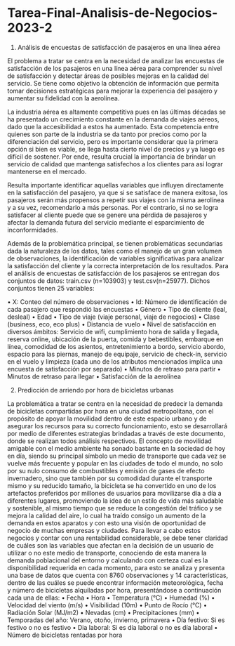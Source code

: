 # Tarea-Final-Analisis-de-Negocios-2023-2

1) Análisis de encuestas de satisfacción de pasajeros en una línea aérea
   
El problema a tratar se centra en la necesidad de analizar las encuestas de satisfacción de los pasajeros en una línea aérea para comprender su nivel de satisfacción y detectar áreas de posibles mejoras en la calidad del servicio. Se tiene como objetivo la obtención de información que permita tomar decisiones estratégicas para mejorar la experiencia del pasajero y aumentar su fidelidad con la aerolínea.

La industria aérea es altamente competitiva pues en las últimas décadas se ha presentado un crecimiento constante en la demanda de viajes aéreos, dado que la accesibilidad a estos ha aumentado. Esta competencia entre quienes son parte de la industria se da tanto por precios como por la diferenciación del servicio, pero es importante considerar que la primera opción si bien es viable, se llega hasta cierto nivel de precios y ya luego es difícil de sostener. Por ende, resulta crucial la importancia de brindar un servicio de calidad que mantenga satisfechos a los clientes para así lograr mantenerse en el mercado.

Resulta importante identificar aquellas variables que influyen directamente en la satisfacción del pasajero, ya que si se satisface de manera exitosa, los pasajeros serán más propensos a repetir sus viajes con la misma aerolínea y a su vez, recomendarlo a más personas. Por el contrario, si no se logra satisfacer al cliente puede que se genere una pérdida de pasajeros y afectar la demanda futura del servicio mediante el esparcimiento de inconformidades.

Además de la problemática principal, se tienen problemáticas secundarias dada la naturaleza de los datos, tales como el manejo de un gran volumen de observaciones, la identificación de variables significativas para analizar la satisfacción del cliente y la correcta interpretación de los resultados. Para el análisis de encuestas de satisfacción de los pasajeros se entregan dos conjuntos de datos: train.csv (n=103903) y test.csv(n=25977). Dichos conjuntos tienen 25 variables:

• X: Conteo del número de observaciones • Id: Número de identificación de cada pasajero que respondió las encuestas • Género • Tipo de cliente (leal, desleal) • Edad • Tipo de viaje (viaje personal, viaje de negocios) • Clase (business, eco, eco plus) • Distancia de vuelo • Nivel de satisfacción en diversos ámbitos: Servicio de wifi, cumplimiento hora de salida y llegada, reserva online, ubicación de la puerta, comida y bebestibles, embarque en línea, comodidad de los asientos, entretenimiento a bordo, servicio abordo, espacio para las piernas, manejo de equipaje, servicio de check-in, servicio en el vuelo y limpieza (cada uno de los atributos mencionados implica una encuesta de satisfacción por separado) • Minutos de retraso para partir • Minutos de retraso para llegar • Satisfacción de la aerolínea



2) Predicción de arriendo por hora de bicicletas urbanas
   
La problemática a tratar se centra en la necesidad de predecir la demanda de bicicletas compartidas por hora en una ciudad metropolitana, con el propósito de apoyar la movilidad dentro de este espacio urbano y de asegurar los recursos para su correcto funcionamiento, esto se desarrollará por medio de diferentes estrategias brindadas a través de este documento, donde se realizan todos análisis respectivos. 
El concepto de movilidad amigable con el medio ambiente ha sonado bastante en la sociedad de hoy en día, siendo su principal símbolo un medio de transporte que cada vez se vuelve más frecuente y popular en las ciudades de todo el mundo, no solo por su nulo consumo de combustibles y emisión de gases de efecto invernadero, sino que también por su comodidad durante el transporte mismo y su reducido tamaño, la bicicleta se ha convertido en uno de los artefactos preferidos por millones de usuarios para movilizarse día a día a diferentes lugares, promoviendo la idea de un estilo de vida más saludable y sostenible, al mismo tiempo que se reduce la congestión del tráfico y se mejora la calidad del aire, lo cual ha traído consigo un aumento de la demanda en estos aparatos y con esto una visión de oportunidad de negocio de muchas empresas y ciudades. 
Para llevar a cabo estos negocios y contar con una rentabilidad considerable, se debe tener claridad de cuáles son las variables que afectan en la decisión de un usuario de utilizar o no este medio de transporte, conociendo de esta manera la demanda poblacional del entorno y calculando con certeza cual es la disponibilidad requerida en cada momento, para esto se analiza y presenta una base de datos que cuenta con 8760 observaciones y 14 características, dentro de las cuáles se puede encontrar información meteorológica, fecha y número de bicicletas alquiladas por hora, presentándose a continuación cada una de ellas:
• 	Fecha
• 	Hora
• 	Temperatura (°C)
• 	Humedad (%)
• 	Velocidad del viento (m/s) 
• 	Visibilidad (10m) 
• 	Punto de Rocío (°C)
• 	Radiación Solar (MJ/m2)
• 	Nevadas (cm)
• 	Precipitaciones (mm)
• 	Temporadas del año: Verano, otoño, invierno, primavera 
• 	Día festivo: Si es festivo o no es festivo 
• 	Dia laboral: Si es día laboral o no es día laboral 
• 	Número de bicicletas rentadas por hora




